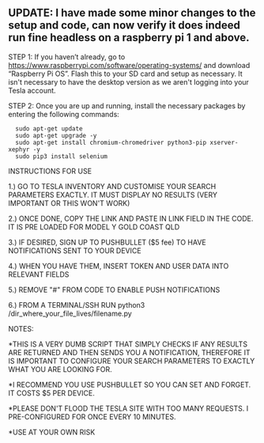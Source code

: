 UPDATE: I have made some minor changes to the setup and code, can now verify it does indeed run fine headless on a raspberry pi 1 and above.
-------------------------------


STEP 1: If you haven’t already, go to https://www.raspberrypi.com/software/operating-systems/ and download “Raspberry Pi OS”. Flash this to your SD card and setup as necessary. It isn't necessary to have the desktop version as we aren't logging into your Tesla account.

STEP 2: Once you are up and running, install the necessary packages by entering the following commands:

      sudo apt-get update
      sudo apt-get upgrade -y
      sudo apt-get install chromium-chromedriver python3-pip xserver-xephyr -y
      sudo pip3 install selenium


INSTRUCTIONS FOR USE

1.) GO TO TESLA INVENTORY AND CUSTOMISE YOUR SEARCH PARAMETERS EXACTLY. IT MUST DISPLAY NO RESULTS (VERY IMPORTANT OR THIS WON'T WORK)

2.) ONCE DONE, COPY THE LINK AND PASTE IN LINK FIELD IN THE CODE. IT IS PRE LOADED FOR MODEL Y GOLD COAST QLD

3.) IF DESIRED, SIGN UP TO PUSHBULLET ($5 fee) TO HAVE NOTIFICATIONS SENT TO YOUR DEVICE

4.) WHEN YOU HAVE THEM, INSERT TOKEN AND USER DATA INTO RELEVANT FIELDS

5.) REMOVE "#" FROM CODE TO ENABLE PUSH NOTIFICATIONS

6.) FROM A TERMINAL/SSH RUN python3 /dir_where_your_file_lives/filename.py


NOTES:

*THIS IS A VERY DUMB SCRIPT THAT SIMPLY CHECKS IF ANY RESULTS ARE RETURNED AND THEN SENDS YOU A NOTIFICATION, THEREFORE IT IS IMPORTANT TO CONFIGURE YOUR SEARCH PARAMETERS TO EXACTLY WHAT YOU ARE LOOKING FOR.

*I RECOMMEND YOU USE PUSHBULLET SO YOU CAN SET AND FORGET. IT COSTS $5 PER DEVICE.

*PLEASE DON'T FLOOD THE TESLA SITE WITH TOO MANY REQUESTS. I PRE-CONFIGURED FOR ONCE EVERY 10 MINUTES.

*USE AT YOUR OWN RISK
